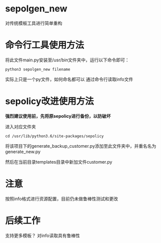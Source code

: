 # sepolgen_new
对传统模板工具进行简单重构

# 命令行工具使用方法
将此文件main.py安装至/usr/bin文件夹中，运行以下命令即可：
```
python3 sepolgen_new filename
```
实际上只是一个py文件，如何命名都可以
通过命令行读取info文件

# sepolicy改进使用方法

**强烈建议使用前，先将原sepolicy进行备份，以防破坏**

进入对应文件夹
```
cd /usr/lib/python3.6/site-packages/sepolicy
```
将该项目下的generate_backup_customer.py添加至此文件夹中，并重名名为generate_new.py

然后在当前目录templates目录中新加文件customer.py

# 注意
按照info格式进行资源配置，目前仍未做鲁棒性测试和更改

# 后续工作
支持更多模板？
对info读取具有鲁棒性
